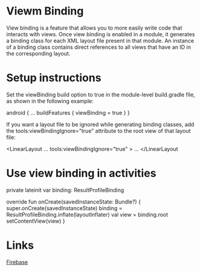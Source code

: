 # Viewm Binding

View binding is a feature that allows you to more easily write code that interacts with views.
Once view binding is enabled in a module, it generates a binding class for each XML layout file present in that module. An instance of a binding class contains direct references to all views that have an ID in the corresponding layout.


# Setup instructions
Set the viewBinding build option to true in the module-level build.gradle file, as shown in the following example:


   android {
    ...
    buildFeatures {
        viewBinding = true
    }
}

If you want a layout file to be ignored while generating binding classes, add the tools:viewBindingIgnore="true" attribute to the root view of that layout file:

<LinearLayout
        ...
        tools:viewBindingIgnore="true" >
    ...
</LinearLayout
  
# Use view binding in activities
  
  
private lateinit var binding: ResultProfileBinding

override fun onCreate(savedInstanceState: Bundle?) {
    super.onCreate(savedInstanceState)
    binding = ResultProfileBinding.inflate(layoutInflater)
    val view = binding.root
    setContentView(view)
}


# Links
[Firebase](https://developer.android.com/topic/libraries/view-binding)
